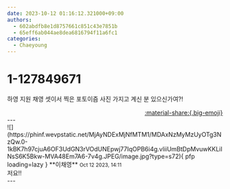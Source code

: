 ```yaml
---
date: 2023-10-12 01:16:12.321000+09:00
authors:
  - 602abdfb8e1d8757661c851c43e7851b
  - 65eff6ab044ae8dea6816794f11a6fc1
categories:
  - Chaeyoung
---
```


# 1-127849671

<div class="post-container" markdown="1">
<div class="content-container md-sidebar__scrollwrap" markdown="1">

하영 지원 채영 셋이서 찍은 포토이즘 사진 가지고 계신 분 있으신가여?!

</div>
</div>

<div style="text-align: right;" markdown="1">
<a href="https://weverse.io/fromis9/fanpost/1-127849671" style="text-align: right;">:material-share:{.big-emoji}</a>
</div>
---

<div class="comments-container md-sidebar__scrollwrap" markdown="1">
<div class="comment" markdown="1">
<div class='id-container' markdown="1">
![](https://phinf.wevpstatic.net/MjAyNDExMjNfMTM1/MDAxNzMyMzUyOTg3NzQw.0-1kBK7h97cjuA6OF3UdGN3rVOdUNEpwj77IqOPB6i4g.vliiUmBtDpMvuwKKLiINsS6K5Bkw-MVA48Em7A6-7v4g.JPEG/image.jpg?type=s72){ pfp loading=lazy }
**<span class="artist">이채영</span>** <small>Oct 12 2023, 14:11</small><br>
</div>
<div class='comment-body' markdown="1">
저요!!
</div>
</div>
</div>
---
